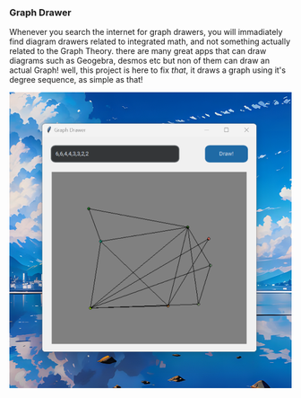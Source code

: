 ### Graph Drawer

Whenever you search the internet for graph drawers, you will immadiately find diagram drawers related to integrated math, and not something actually related to the Graph Theory.
there are many great apps that can draw diagrams such as Geogebra, desmos etc but non of them can draw an actual Graph!
well, this project is here to fix *that*, it draws a graph using it's degree sequence, as simple as that!

![Graph Drawe interface](https://github.com/simply-pouria/GraphDrawer/blob/main/GraphDrawer.png)
